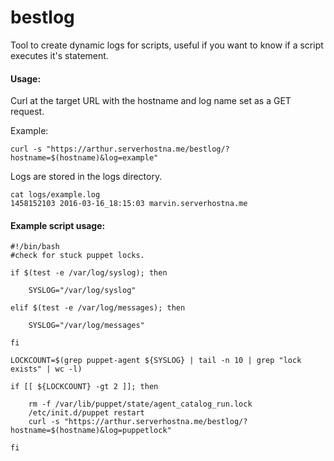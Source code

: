 bestlog
======================

Tool to create dynamic logs for scripts, useful if you want to know if a script executes it's statement.

#### Usage:

Curl at the target URL with the hostname and log name set as a GET request.

Example:

    curl -s "https://arthur.serverhostna.me/bestlog/?hostname=$(hostname)&log=example"

Logs are stored in the logs directory.

    cat logs/example.log
    1458152103 2016-03-16_18:15:03 marvin.serverhostna.me

#### Example script usage:

    #!/bin/bash
    #check for stuck puppet locks.
    
    if $(test -e /var/log/syslog); then
    
        SYSLOG="/var/log/syslog"
    
    elif $(test -e /var/log/messages); then
    
        SYSLOG="/var/log/messages"
    
    fi
    
    LOCKCOUNT=$(grep puppet-agent ${SYSLOG} | tail -n 10 | grep "lock exists" | wc -l)
    
    if [[ ${LOCKCOUNT} -gt 2 ]]; then
    
        rm -f /var/lib/puppet/state/agent_catalog_run.lock
        /etc/init.d/puppet restart
        curl -s "https://arthur.serverhostna.me/bestlog/?hostname=$(hostname)&log=puppetlock"
    
    fi
